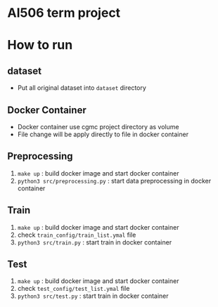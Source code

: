 # AI506 term project

# How to run 

## dataset
- Put all original dataset into `dataset` directory

## Docker Container
- Docker container use cgmc project directory as volume 
- File change will be apply directly to file in docker container

## Preprocessing
1. `make up` : build docker image and start docker container
3. `python3 src/preprocessing.py` : start data preprocessing in docker container

## Train 
1. `make up` : build docker image and start docker container
2. check `train_config/train_list.ymal` file
3. `python3 src/train.py` : start train in docker container

## Test
1. `make up` : build docker image and start docker container
2. check `test_config/test_list.ymal` file
3. `python3 src/test.py` : start train in docker container

<br />